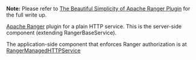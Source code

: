 **Note:** Please refer to [The Beautiful Simplicity of Apache Ranger Plugin](https://rerun.me/2019/05/14/the-beautiful-simplicity-of-apache-ranger-plugin/) for the full write up.

[Apache Ranger](https://ranger.apache.org/) plugin for a plain HTTP service.  This is the server-side component (extending RangerBaseService).

The application-side component that enforces Ranger authorization is at [RangerManagedHTTPService](https://github.com/arunma/RangerManagedHTTPService)



